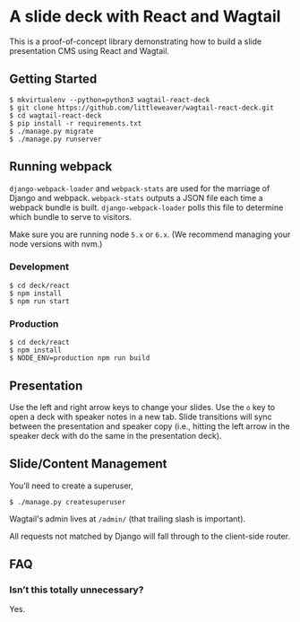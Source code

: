 # A slide deck with React and Wagtail

This is a proof-of-concept library demonstrating how to
build a slide presentation CMS using React and Wagtail.

## Getting Started

```
$ mkvirtualenv --python=python3 wagtail-react-deck
$ git clone https://github.com/littleweaver/wagtail-react-deck.git
$ cd wagtail-react-deck
$ pip install -r requirements.txt
$ ./manage.py migrate
$ ./manage.py runserver
```

## Running webpack

`django-webpack-loader` and `webpack-stats` are used for the marriage of
Django and webpack. `webpack-stats` outputs a JSON file each time a webpack
bundle is built. `django-webpack-loader` polls this file to determine which
bundle to serve to visitors.

Make sure you are running node `5.x` or `6.x`. (We recommend
managing your node versions with nvm.)

### Development

```
$ cd deck/react
$ npm install
$ npm run start
```

### Production

```
$ cd deck/react
$ npm install
$ NODE_ENV=production npm run build
```

## Presentation

Use the left and right arrow keys to change your slides.
Use the `o` key to open a deck with speaker notes in a new tab. Slide
transitions will sync between the presentation and speaker copy (i.e., hitting
the left arrow in the speaker deck with do the same in the presentation deck).

## Slide/Content Management

You’ll need to create a superuser,

```
$ ./manage.py createsuperuser
```

Wagtail's admin lives at `/admin/` (that trailing slash is important).

All requests not matched by Django will fall through to the client-side router.

## FAQ

### Isn’t this totally unnecessary?

Yes.
